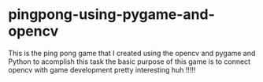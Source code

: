 # pingpong-using-pygame-and-opencv
This is the ping pong game that I created using the opencv and pygame and Python to acomplish this task  the basic purpose of this game is to connect opencv with game development pretty interesting huh !!!!!
